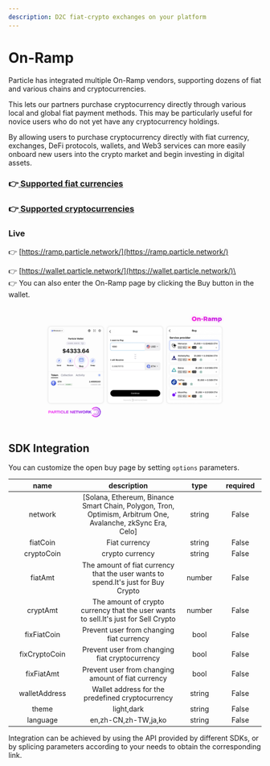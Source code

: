 ```yaml
---
description: D2C fiat-crypto exchanges on your platform
---
```


# On-Ramp

Particle has integrated multiple On-Ramp vendors, supporting dozens of fiat and various chains and cryptocurrencies.&#x20;

This lets our partners purchase cryptocurrency directly through various local and global fiat payment methods. This may be particularly useful for novice users who do not yet have any cryptocurrency holdings.

By allowing users to purchase cryptocurrency directly with fiat currency, exchanges, DeFi protocols, wallets, and Web3 services can more easily onboard new users into the crypto market and begin investing in digital assets.

### 👉[ ](../../overview/available-networks/)[Supported fiat currencies](https://ramp.particle.network/supported\_fiat.html)

### 👉[ ](../../overview/available-networks/)[Supported cryptocurrencies](https://ramp.particle.network/supported\_cryptocurrencies.html)

### Live

👉 [https://ramp.particle.network/](https://ramp.particle.network/)

👉 [https://wallet.particle.network/](https://wallet.particle.network/)\
\
👉 You can also enter the On-Ramp page by clicking the Buy button in the wallet.

<figure><img src="../../.gitbook/assets/On-ramp.png" alt=""><figcaption></figcaption></figure>

## SDK Integration

You can customize the open buy page by setting `options` parameters.

<table><thead><tr><th width="180" align="center">name</th><th width="382" align="center">description</th><th width="91" align="center">type</th><th width="98" align="center">required</th></tr></thead><tbody><tr><td align="center">network</td><td align="center">[Solana, Ethereum, Binance Smart Chain,  Polygon, Tron, Optimism, Arbitrum One, Avalanche, zkSync Era, Celo]</td><td align="center">string</td><td align="center">False</td></tr><tr><td align="center">fiatCoin</td><td align="center">Fiat currency</td><td align="center">string</td><td align="center">False</td></tr><tr><td align="center">cryptoCoin</td><td align="center">crypto currency</td><td align="center">string</td><td align="center">False</td></tr><tr><td align="center">fiatAmt</td><td align="center">The amount of fiat currency that the user wants to spend.It's just for Buy Crypto</td><td align="center">number</td><td align="center">False</td></tr><tr><td align="center">cryptAmt</td><td align="center">The amount of crypto currency that the user wants to sell.It's just for Sell Crypto</td><td align="center">number</td><td align="center">False</td></tr><tr><td align="center">fixFiatCoin</td><td align="center">Prevent user from changing fiat currency</td><td align="center">bool</td><td align="center">False</td></tr><tr><td align="center">fixCryptoCoin</td><td align="center">Prevent user from changing fiat cryptocurrency</td><td align="center">bool</td><td align="center">False</td></tr><tr><td align="center">fixFiatAmt</td><td align="center">Prevent user from changing amount of fiat currency</td><td align="center">bool</td><td align="center">False</td></tr><tr><td align="center">walletAddress</td><td align="center">Wallet address for the predefined cryptocurrency</td><td align="center">string</td><td align="center">False</td></tr><tr><td align="center">theme</td><td align="center">light,dark</td><td align="center">string</td><td align="center">False</td></tr><tr><td align="center">language</td><td align="center">en,zh-CN,zh-TW,ja,ko</td><td align="center">string</td><td align="center">False</td></tr></tbody></table>

Integration can be achieved by using the API provided by different SDKs, or by splicing parameters according to your needs to obtain the corresponding link.
